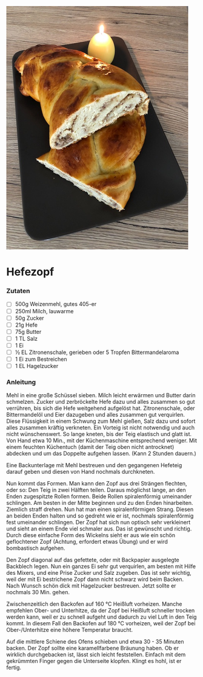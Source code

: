 ![Hefezopf](media/hefezopf.jpg)

# Hefezopf

### Zutaten

 - [ ] 500g	Weizenmehl, gutes 405-er
 - [ ] 250ml Milch, lauwarme
 - [ ] 50g Zucker
 - [ ] 21g Hefe
 - [ ] 75g Butter
 - [ ] 1 TL	Salz
 - [ ] 1 Ei
 - [ ] ½ EL	Zitronenschale, gerieben oder 5 Tropfen Bittermandelaroma
 - [ ] 1 Ei zum Bestreichen
 - [ ] 1 EL	Hagelzucker
  
### Anleitung
Mehl in eine große Schüssel sieben. Milch leicht erwärmen und Butter darin schmelzen. Zucker und zerbröckelte Hefe dazu und alles zusammen so gut verrühren, bis sich die Hefe weitgehend aufgelöst hat. 
Zitronenschale, oder Bittermandelöl und Eier dazugeben und alles zusammen gut verquirlen.
Diese Flüssigkeit in einem Schwung zum Mehl gießen, Salz dazu und sofort alles zusammen kräftig verkneten.
Ein Vorteig ist nicht notwendig und auch nicht wünschenswert. So lange kneten, bis der Teig elastisch und glatt ist. 
Von Hand etwa 10 Min., mit der Küchenmaschine entsprechend weniger. Mit einem feuchten Küchentuch (damit der Teig oben nicht antrocknet) abdecken und um das Doppelte aufgehen lassen. (Kann 2 Stunden dauern.)

Eine Backunterlage mit Mehl bestreuen und den gegangenen Hefeteig darauf geben und diesen von Hand nochmals durchkneten.

Nun kommt das Formen.
Man kann den Zopf aus drei Strängen flechten, oder so:
Den Teig in zwei Hälften teilen. Daraus möglichst lange, an den Enden zugespitzte Rollen formen. Beide Rollen spiralenförmig umeinander schlingen. 
Am besten in der Mitte beginnen und zu den Enden hinarbeiten. Ziemlich straff drehen. Nun hat man einen spiralenförmigen Strang. 
Diesen an beiden Enden halten und so gedreht wie er ist, nochmals spiralenförmig fest umeinander schlingen. 
Der Zopf hat sich nun optisch sehr verkleinert und sieht an einem Ende viel schmaler aus. Das ist gewünscht und richtig. 
Durch diese einfache Form des Wickelns sieht er aus wie ein schön geflochtener Zopf (Achtung, erfordert etwas Übung) und er wird bombastisch aufgehen.

Den Zopf diagonal auf das gefettete, oder mit Backpapier ausgelegte Backblech legen. Nun ein ganzes Ei sehr gut verquirlen, am besten mit Hilfe des Mixers, und eine Prise Zucker und Salz zugeben. 
Das ist sehr wichtig, weil der mit Ei bestrichene Zopf dann nicht schwarz wird beim Backen. Nach Wunsch schön dick mit Hagelzucker bestreuen.
Jetzt sollte er nochmals 30 Min. gehen.

Zwischenzeitlich den Backofen auf 160 °C Heißluft vorheizen. Manche empfehlen Ober- und Unterhitze, da der Zopf bei Heißluft schneller trocken werden kann, weil er zu schnell aufgeht und dadurch zu viel Luft in den Teig kommt. 
In diesem Fall den Backofen auf 180 °C vorheizen, weil der Zopf bei Ober-/Unterhitze eine höhere Temperatur braucht.

Auf die mittlere Schiene des Ofens schieben und etwa 30 - 35 Minuten backen. Der Zopf sollte eine karamellfarbene Bräunung haben. 
Ob er wirklich durchgebacken ist, lässt sich leicht feststellen. Einfach mit dem gekrümmten Finger gegen die Unterseite klopfen. 
Klingt es hohl, ist er fertig.